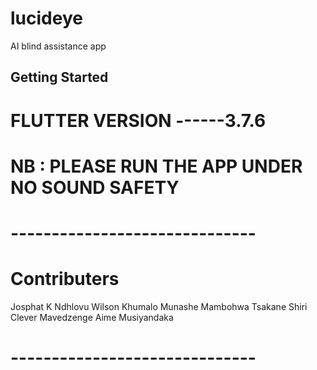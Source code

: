 # lucideye

AI blind assistance app

## Getting Started


# FLUTTER VERSION ------3.7.6

# NB : PLEASE RUN THE APP UNDER NO SOUND SAFETY

# ------------------------------
# Contributers
Josphat K Ndhlovu
Wilson Khumalo
Munashe Mambohwa
Tsakane Shiri
Clever Mavedzenge
Aime Musiyandaka
# ------------------------------

